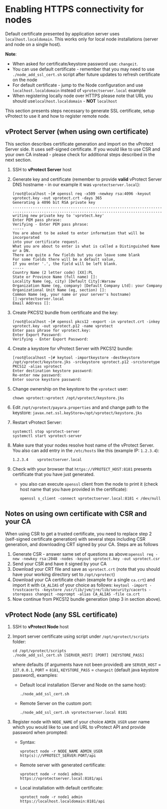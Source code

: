 # Enabling HTTPS connectivity for nodes

Default certificate presented by application server uses `localhost.localdomain`. This works only for local node installations \(server and node on a single host\).

**Note**:

* When asked for certificate/keystore password use: `changeit`.
* You can use default certificate - remember that you may need to use `./node_add_ssl_cert.sh` script after future updates to refresh certificate on the node
* For default certificate - jump to the Node configuration and use `localhost.localdomain` instead of `vprotectserver.local` example
* When registering locally node over HTTPS please note that URL you should use`localhost.localdomain` - **NOT** `localhost`

This section presents steps necessary to generate SSL certificate, setup vProtect to use it and how to register remote node.

## vProtect Server \(when using own certificate\)

This section describes certificate generation and import on the vProtect Server side. It uses self-signed certificate. If you would like to use CSR and your own CA instead - please check for additional steps described in the next section.

1. SSH to **vProtect Server** host
2. Generate key and certificate \(remember to provide **valid** vProtect Server DNS hostname - in our example it was `vprotectserver.local`\):

   ```text
   [root@localhost ~]# openssl req -x509 -newkey rsa:4096 -keyout vprotect.key -out vprotect.crt -days 365
   Generating a 4096 bit RSA private key
   ...............................................................................++
   .............................................................................................................................................................................................................................................................................................................................................++
   writing new private key to 'vprotect.key'
   Enter PEM pass phrase:
   Verifying - Enter PEM pass phrase:
   -----
   You are about to be asked to enter information that will be incorporated
   into your certificate request.
   What you are about to enter is what is called a Distinguished Name or a DN.
   There are quite a few fields but you can leave some blank
   For some fields there will be a default value,
   If you enter '.', the field will be left blank.
   -----
   Country Name (2 letter code) [XX]:PL
   State or Province Name (full name) []:
   Locality Name (eg, city) [Default City]:Warsaw
   Organization Name (eg, company) [Default Company Ltd]: your Company
   Organizational Unit Name (eg, section) []:
   Common Name (eg, your name or your server's hostname) []:vprotectserver.local
   Email Address []:
   ```

3. Create PKCS12 bundle from certificate and the key:

   ```text
   [root@localhost ~]# openssl pkcs12 -export -in vprotect.crt -inkey vprotect.key -out vprotect.p12 -name vprotect
   Enter pass phrase for vprotect.key:
   Enter Export Password:
   Verifying - Enter Export Password:
   ```

4. Create a keystore for vProtect Server with PKCS12 bundle:

   ```text
   [root@localhost ~]# keytool -importkeystore -destkeystore /opt/vprotect/keystore.jks -srckeystore vprotect.p12 -srcstoretype PKCS12 -alias vprotect
   Enter destination keystore password:  
   Re-enter new password: 
   Enter source keystore password:
   ```

5. Change ownership on the keystore to the `vprotect` user:

   ```text
   chown vprotect:vprotect /opt/vprotect/keystore.jks
   ```

6. Edit `/opt/vprotect/payara.properties` and and change path to the keystore: `javax.net.ssl.keyStore=/opt/vprotect/keystore.jks`
7. Restart vProtect Server:

   ```text
   systemctl stop vprotect-server
   systemctl start vprotect-server
   ```

8. Make sure that your nodes resolve host name of the vProtect Server. You also can add entry in the `/etc/hosts` like this \(example IP: `1.2.3.4`\):

   ```text
   1.2.3.4    vprotectserver.local
   ```

9. Check with your browser that `https://VPROTECT_HOST:8181` presents certificate that you have just generated.
   * you also can execute `openssl` client from the node to print it \(check host name that you have provided in the certificate\):

     ```text
     openssl s_client -connect vprotectserver.local:8181 < /dev/null
     ```

## Notes on using own certificate with CSR and your CA

When using CSR to get a trusted certificate, you need to replace step 2 \(self-signed certificate generation\) with several steps including CSR generation, and downloading CRT signed by your CA. Steps are as follows

1. Generate CSR - answer same set of questions as above:`openssl req -new -newkey rsa:2048 -nodes -keyout vprotect.key -out vprotect.csr`
2. Send your CSR and have it signed by your CA
3. Download your CRT file and save as `vprotect.crt` \(note that you should have your working directory set to `/opt/vprotect`\)
4. Download your CA certificate chain \(example for a single `ca.crt`\) and import it with `CA_ALIAS` of your choice as follows: `keytool -import -trustcacerts -keystore /usr/lib/jvm/jre/lib/security/cacerts -storepass changeit -noprompt -alias CA_ALIAS -file ca.crt`
5. Now continue from PKCS12 bundle generation \(step 3 in section above\).

## vProtect Node \(any SSL certificate\)

1. SSH to **vProtect Node** host
2. Import server certificate using script under `/opt/vprotect/scripts` folder:

   ```text
   cd /opt/vprotect/scripts
   ./node_add_ssl_cert.sh [SERVER_HOST] [PORT] [KEYSTORE_PASS]
   ```

   where defaults \(if arguments have not been provided\) are `SERVER_HOST` = `127.0.0.1`, `PORT` = `8181`, `KEYSTORE_PASS` = `changeit` \(default java keystore password\), examples:

   * Default local installation \(Server and Node on the same host\):

     ```text
     ./node_add_ssl_cert.sh
     ```

   * Remote Server on the custom port:

     ```text
     ./node_add_ssl_cert.sh vprotectserver.local 8181
     ```

3. Register node with `NODE_NAME` of your choice `ADMIN_USER` user name which you would like to use and URL to vProtect API and provide password when prompted:
   * Syntax:

     ```text
     vprotect node -r NODE_NAME ADMIN_USER http(s)://VPROTECT_SERVER:PORT/api
     ```

   * Remote server with generated certificate:

     ```text
     vprotect node -r node1 admin https://vprotectserver.local:8181/api
     ```

   * Local installation with default certificate:

     ```text
     vprotect node -r node1 admin https://localhost.localdomain:8181/api
     ```

